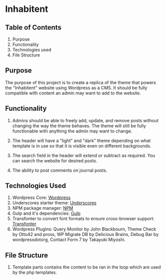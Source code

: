 # Inhabitent

## Table of Contents
1. Purpose
2. Functionality
3. Technologies used
4. File Structure

## Purpose
The purpose of this project is to create a replica of the theme that powers the "Inhabitent" website using Wordpress as a CMS. It should be fully compatible with content an admin may want to add to the website.

## Functionality
1. Admins should be able to freely add, update, and remove posts without changing the way the theme behaves. The theme will still be fully functionable with anything the admin may want to change. 

2. The header will have a "light" and "dark" theme depending on what template is in use so that it is visible even on different backgrounds.

3. The search field in the header will extend or subtract as required. You can search the website for desired posts.

4. The ability to post comments on journal posts.

## Technologies Used
1. Wordpress Core: [Wordpress](https://wordpress.org/)
2. Underscores starter theme: [Underscores](https://underscores.me/)
3. NPM package manager: [NPM](https://www.npmjs.com/)
4. Gulp and it's dependencies: [Gulp](https://www.npmjs.com/package/gulp)
5. Transfonter to convert font formats to ensure cross-browser support: [Transfonter](https://transfonter.org/)
6. Wordpress Plugins: Query Monitor by John Blackbourn, Theme Check by Otto42 and pross, WP Migrate DB by Delicious Brains, Debug Bar by wordpressdotorg, Contact Form 7 by Takayuki Miyoshi.

## File Structure
1. Template parts contains the content to be ran in the loop which are used by the php templates.